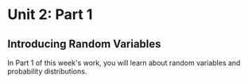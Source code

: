 # Unit 2: Part 1

## Introducing Random Variables 

In Part 1 of this week's work, you will learn about random variables and probability distributions. 
